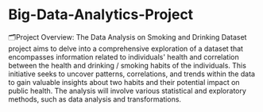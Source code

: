 # Big-Data-Analytics-Project

🗂️Project Overview: The Data Analysis on Smoking and Drinking Dataset project aims to delve into a comprehensive exploration of a dataset that encompasses information related to individuals' health and correlation between the health and drinking / smoking habits of the individuals. This initiative seeks to uncover patterns, correlations, and trends within the data to gain valuable insights about two habits and their potential impact on public health. The analysis will involve various statistical and exploratory methods, such as data analysis and 
transformations.

